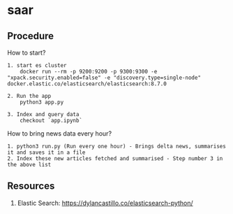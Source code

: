 # saar

## Procedure

How to start?

    1. start es cluster
        docker run --rm -p 9200:9200 -p 9300:9300 -e "xpack.security.enabled=false" -e "discovery.type=single-node" docker.elastic.co/elasticsearch/elasticsearch:8.7.0

    2. Run the app
        python3 app.py

    3. Index and query data
        checkout `app.ipynb`

How to bring news data every hour?

    1. python3 run.py (Run every one hour) - Brings delta news, summarises it and saves it in a file
    2. Index these new articles fetched and summarised - Step number 3 in the above list 

## Resources
1. Elastic Search: https://dylancastillo.co/elasticsearch-python/